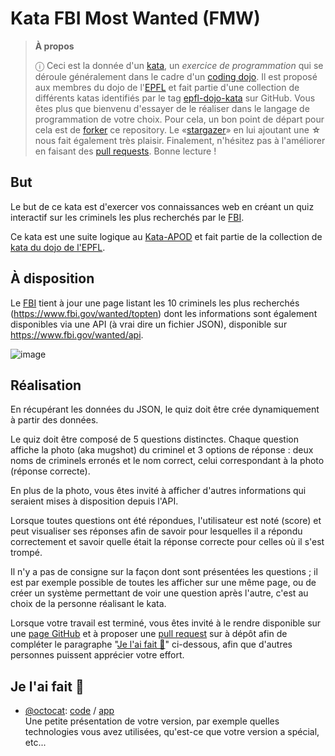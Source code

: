 # Kata FBI Most Wanted (FMW)

> **À propos**
>
> ⓘ Ceci est la donnée d'un [kata], un _exercice de programmation_ qui se
> déroule généralement dans le cadre d'un [coding dojo]. Il est proposé aux
> membres du dojo de l'[EPFL] et fait partie d'une collection de différents
> katas identifiés par le tag [epfl-dojo-kata] sur GitHub. Vous êtes plus que
> bienvenu d'essayer de le réaliser dans le langage de programmation de votre
> choix. Pour cela, un bon point de départ pour cela est de [forker] ce
> repository. Le «[stargazer]» en lui ajoutant une **☆** nous fait également
> très plaisir. Finalement, n'hésitez pas à l'améliorer en faisant des
> [pull requests]. Bonne lecture !

[kata]: https://fr.wikipedia.org/wiki/Coding_dojo#Kata
[coding dojo]: https://fr.wikipedia.org/wiki/Coding_dojo
[EPFL]: https://www,epfl.ch
[epfl-dojo-kata]: https://github.com/topics/epfl-dojo-kata
[forker]: https://docs.github.com/en/get-started/quickstart/fork-a-repo#forking-a-repository
[stargazer]: https://docs.github.com/en/get-started/exploring-projects-on-github/saving-repositories-with-stars
[pull requests]: https://docs.github.com/en/github/collaborating-with-pull-requests/proposing-changes-to-your-work-with-pull-requests/creating-a-pull-request#creating-the-pull-request


## But

Le but de ce kata est d'exercer vos connaissances web en créant un quiz 
interactif sur les criminels les plus recherchés par le [FBI].

Ce kata est une suite logique au [Kata-APOD] et fait partie de la collection de
[kata du dojo de l'EPFL].


## À disposition

Le [FBI] tient à jour une page listant les 10 criminels les plus recherchés 
(<https://www.fbi.gov/wanted/topten>) dont les informations sont également 
disponibles via une API (à vrai dire un fichier JSON), disponible sur 
<https://www.fbi.gov/wanted/api>.

![image](https://user-images.githubusercontent.com/176002/133274225-815ce4f3-d9ea-4c4e-ac10-c112a09caa83.png)


## Réalisation

En récupérant les données du JSON, le quiz doit être crée dynamiquement à partir
des données.

Le quiz doit être composé de 5 questions distinctes. Chaque question affiche la
photo (aka mugshot) du criminel et 3 options de réponse : deux noms de criminels
erronés et le nom correct, celui correspondant à la photo (réponse correcte).

En plus de la photo, vous êtes invité à afficher d'autres informations qui
seraient mises à disposition depuis l'API.

Lorsque toutes questions ont été répondues, l'utilisateur est noté (score)
et peut visualiser ses réponses afin de savoir pour lesquelles il a répondu
correctement et savoir quelle était la réponse correcte pour celles où il s'est
trompé.

Il n'y a pas de consigne sur la façon dont sont présentées les questions ; il
est par exemple possible de toutes les afficher sur une même page, ou de créer
un système permettant de voir une question après l'autre, c'est au choix de la
personne réalisant le kata.

Lorsque votre travail est terminé, vous êtes invité à le rendre disponible
sur une [page GitHub](https://pages.github.com/) et à proposer une [pull
request](https://docs.github.com/en/github/collaborating-with-pull-requests/proposing-changes-to-your-work-with-pull-requests/about-pull-requests)
sur à dépôt afin de compléter le paragraphe "[Je l'ai fait 💪](#je-lai-fait-)"
ci-dessous, afin que d'autres personnes puissent apprécier votre effort.


## Je l'ai fait 💪

* [@octocat](https://github.com/octocat): [code](https://#) / [app](https://#)  
  Une petite présentation de votre version, par exemple quelles technologies
  vous avez utilisées, qu'est-ce que votre version a spécial, etc...


[FBI]: https://www.fbi.gov
[Kata-APOD]: https://github.com/epfl-dojo/Kata-APOD
[kata du dojo de l'EPFL]: https://github.com/topics/epfl-dojo-kata
